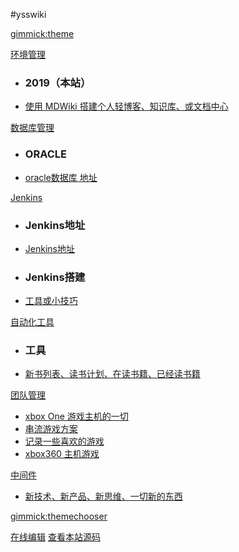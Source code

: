 #ysswiki

<!--
  -- Default theme
  -- (Read: http://wyp110lq.github.io/mdwiki/)
  -- [gimmick:theme](flatly) 
-->

[gimmick:theme](flatly)

[环境管理]()

  * ### 2019（本站）
  * [使用 MDWiki 搭建个人轻博客、知识库、或文档中心](blog/4article/MDWiki.md)


[数据库管理]()

  * ### ORACLE
  * [oracle数据库 地址](blog/1life/人生十项-模板.md)
  
[Jenkins]()

  * ### Jenkins地址
  * [Jenkins地址](blog/0learn/note-personal/2017.md) 
  * ### Jenkins搭建
  * [工具或小技巧](blog/1life/tools.md)

[自动化工具]()

  * ### 工具
  * [新书列表、读书计划、在读书籍、已经读书籍](blog/2book/books.md)

[团队管理]()

  * [xbox One 游戏主机的一切](blog/2team/xbox1s.md)  
  * [串流游戏方案](blog/2team/streamgame.md)
  * [记录一些喜欢的游戏](blog/2team/like-games.md)
  * [xbox360 主机游戏](blog/2team/xbox360.md)  


[中间件]()
  
  * [新技术、新产品、新思维、一切新的东西](blog/9about/fresh.md)

[gimmick:themechooser](选择皮肤)

[在线编辑](http://prose.io/#liminany/m)
[查看本站源码](https://github.com/liminany/m/)

<!--
[gimmick:Disqus](limin-mblogs)
-->
